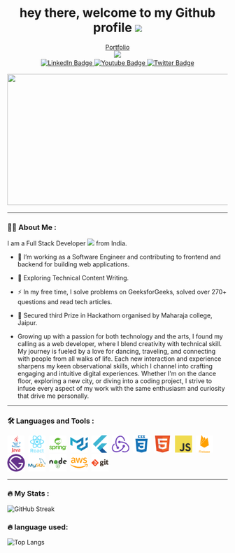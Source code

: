 <div  align="center" style={{color:"red"}}>
  <h1>hey there, welcome to my Github profile <img src="https://media.giphy.com/media/hvRJCLFzcasrR4ia7z/giphy.gif" width="30px"/></h1>
   
  <div><a href="https://divdotdevs.netlify.app/">Portfolio</a></div>
</div>
<div id="header" align="center">
  <img src="https://media4.giphy.com/media/v1.Y2lkPTc5MGI3NjExNDBiZW5udmM4ZWt4ejJlMWthM3ZqdDNnNGV0ODY0OXB2MzhqdzQzNCZlcD12MV9pbnRlcm5hbF9naWZfYnlfaWQmY3Q9Zw/KszkcokOMwO6s2aJ99/giphy.webp" width="100"/>
  
 <div id="badges">
  <a href="https://www.linkedin.com/in/mohit-s-3747a31ba/">
    <img src="https://img.shields.io/badge/LinkedIn-blue?style=for-the-badge&logo=linkedin&logoColor=white" alt="LinkedIn Badge"/>
  </a>
  <a href="your-youtube-URL">
    <img src="https://img.shields.io/badge/YouTube-red?style=for-the-badge&logo=youtube&logoColor=white" alt="Youtube Badge"/>
  </a>
  <a href="your-twitter-URL">
    <img src="https://img.shields.io/badge/Twitter-blue?style=for-the-badge&logo=twitter&logoColor=white" alt="Twitter Badge"/>
  </a>
</div>
  <img src="https://komarev.com/ghpvc/?username=hackwhiz-8&style=flat-square&color=blue" alt=""/>
</div>
<div align="center">
  <img src="https://media0.giphy.com/media/v1.Y2lkPTc5MGI3NjExY29idnkzMGJyY290MjlvdmJ4N3dzY2F5c2l5ZXRuNjFtbTQ4enJ0OSZlcD12MV9pbnRlcm5hbF9naWZfYnlfaWQmY3Q9Zw/YQitE4YNQNahy/giphy.webp" width="600" height="300"/>
</div>

---

### :woman_technologist: About Me :
I am a Full Stack Developer <img src="https://media.giphy.com/media/WUlplcMpOCEmTGBtBW/giphy.gif" width="30"> from India.

- :telescope: I’m working as a Software Engineer and contributing to frontend and backend for building web applications.

- :seedling: Exploring Technical Content Writing.

- :zap: In my free time, I solve problems on GeeksforGeeks, solved over 270+ questions and read tech articles.
- 🥉 Secured third Prize in Hackathom organised by Maharaja college, Jaipur.
- Growing up with a passion for both technology and the arts, I found my calling as a web developer, where I blend creativity with technical skill. My journey is fueled by a love for dancing, traveling, and connecting with people from all walks of life. Each new interaction and experience sharpens my keen observational skills, which I channel into crafting engaging and intuitive digital experiences. Whether I'm on the dance floor, exploring a new city, or diving into a coding project, I strive to infuse every aspect of my work with the same enthusiasm and curiosity that drive me personally.
---

### :hammer_and_wrench: Languages and Tools :
<div>
  <img src="https://github.com/devicons/devicon/blob/master/icons/java/java-original-wordmark.svg" title="Java" alt="Java" width="40" height="40"/>&nbsp;
  <img src="https://github.com/devicons/devicon/blob/master/icons/react/react-original-wordmark.svg" title="React" alt="React" width="40" height="40"/>&nbsp;
  <img src="https://github.com/devicons/devicon/blob/master/icons/spring/spring-original-wordmark.svg" title="Spring" alt="Spring" width="40" height="40"/>&nbsp;
  <img src="https://github.com/devicons/devicon/blob/master/icons/materialui/materialui-original.svg" title="Material UI" alt="Material UI" width="40" height="40"/>&nbsp;
  <img src="https://github.com/devicons/devicon/blob/master/icons/flutter/flutter-original.svg" title="Flutter" alt="Flutter" width="40" height="40"/>&nbsp;
  <img src="https://github.com/devicons/devicon/blob/master/icons/redux/redux-original.svg" title="Redux" alt="Redux " width="40" height="40"/>&nbsp;
  <img src="https://github.com/devicons/devicon/blob/master/icons/css3/css3-plain-wordmark.svg"  title="CSS3" alt="CSS" width="40" height="40"/>&nbsp;
  <img src="https://github.com/devicons/devicon/blob/master/icons/html5/html5-original.svg" title="HTML5" alt="HTML" width="40" height="40"/>&nbsp;
  <img src="https://github.com/devicons/devicon/blob/master/icons/javascript/javascript-original.svg" title="JavaScript" alt="JavaScript" width="40" height="40"/>&nbsp;
  <img src="https://github.com/devicons/devicon/blob/master/icons/firebase/firebase-plain-wordmark.svg" title="Firebase" alt="Firebase" width="40" height="40"/>&nbsp;
  <img src="https://github.com/devicons/devicon/blob/master/icons/gatsby/gatsby-original.svg" title="Gatsby"  alt="Gatsby" width="40" height="40"/>&nbsp;
  <img src="https://github.com/devicons/devicon/blob/master/icons/mysql/mysql-original-wordmark.svg" title="MySQL"  alt="MySQL" width="40" height="40"/>&nbsp;
  <img src="https://github.com/devicons/devicon/blob/master/icons/nodejs/nodejs-original-wordmark.svg" title="NodeJS" alt="NodeJS" width="40" height="40"/>&nbsp;
  <img src="https://github.com/devicons/devicon/blob/master/icons/amazonwebservices/amazonwebservices-plain-wordmark.svg" title="AWS" alt="AWS" width="40" height="40"/>&nbsp;
  <img src="https://github.com/devicons/devicon/blob/master/icons/git/git-original-wordmark.svg" title="Git" **alt="Git" width="40" height="40"/>
</div>

---

### :fire: My Stats :
![GitHub Streak](http://github-readme-streak-stats.herokuapp.com?user=hackwhiz-8&theme=dark&background=000000)

### :fire: language used:
![Top Langs](https://github-readme-stats.vercel.app/api/top-langs/?username=hackwhiz-8)


